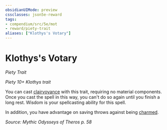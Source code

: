 ```yaml
---
obsidianUIMode: preview
cssclasses: json5e-reward
tags:
- compendium/src/5e/mot
- reward/piety-trait
aliases: ["Klothys's Votary"]
---
```

# Klothys's Votary
*Piety Trait*  

*Piety 10+ Klothys trait*

You can cast [clairvoyance](/2-Mechanics/CLI/spells/clairvoyance.md) with this trait, requiring no material components. Once you cast the spell in this way, you can't do so again until you finish a long rest. Wisdom is your spellcasting ability for this spell.

In addition, you have advantage on saving throws against being [charmed](/2-Mechanics/CLI/rules/conditions.md#charmed).

*Source: Mythic Odysseys of Theros p. 58*